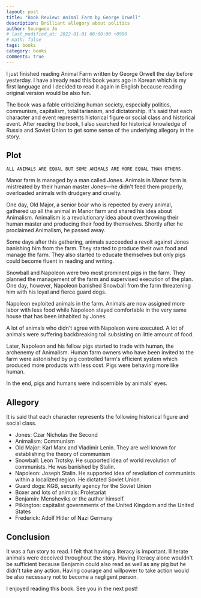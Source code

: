 ```yaml
---
layout: post
title: "Book Review: Animal Farm by George Orwell"
description: Brilliant allegory about politics
author: Seungwoo Jo
# last_modified_at: 2022-01-01 00:00:00 +0900
# math: false
tags: books
category: books
comments: true
---
```


I just finished reading Animal Farm written by George Orwell the day before yesterday. I have already read this book years ago in Korean which is my first language and I decided to read it again in English because reading original version would be also fun.

The book was a fable criticizing human society, especially politics, communism, capitalism, totalitarianism, and dictatorship. It's said that each character and event represents historical figure or social class and historical event. After reading the book, I also searched for historical knowledge of Russia and Soviet Union to get some sense of the underlying allegory in the story.

## Plot

```
ALL ANIMALS ARE EQUAL BUT SOME ANIMALS ARE MORE EQUAL THAN OTHERS.
```

Manor farm is managed by a man called Jones. Animals in Manor farm is mistreated by their human master Jones—he didn't feed them properly, overloaded animals with drudgery and cruelty.

One day, Old Major, a senior boar who is repected by every animal, gathered up all the animal in Manor farm and shared his idea about Animalism. Animalism is a revolutionary idea about overthrowing their human master and producing their food by themselves. Shortly after he proclaimed Animalism, he passed away.

Some days after this gathering, animals succeeded a revolt against Jones banishing him from the farm. They started to produce their own food and manage the farm. They also started to educate themselves but only pigs could become fluent in reading and writing.

Snowball and Napoleon were two most prominent pigs in the farm. They planned the management of the farm and supervised execution of the plan. One day, however, Napoleon banished Snowball from the farm threatening him with his loyal and fierce guard dogs.

Napoleon exploited animals in the farm. Animals are now assigned more labor with less food while Napoleon stayed comfortable in the very same house that has been inhabited by Jones.

A lot of animals who didn't agree with Napoleon were executed. A lot of animals were suffering backbreaking toil subsisting on little amount of food.

Later, Napoleon and his fellow pigs started to trade with human, the archenemy of Animalism. Human farm owners who have been invited to the farm were astonished by pig controlled farm's efficient system which produced more products with less cost. Pigs were behaving more like human.

In the end, pigs and humans were indiscernible by animals' eyes.

## Allegory

It is said that each character represents the following historical figure and social class.

- Jones: Czar Nicholas the Second
- Animalism: Communism
- Old Major: Karl Marx and Vladimir Lenin. They are well known for establishing the theory of communism
- Snowball: Leon Trotsky. He supported idea of world revolution of communists. He was banished by Stalin.
- Napoleon: Joseph Stalin. He supported idea of revolution of communists within a localized region. He dictated Soviet Union.
- Guard dogs: KGB, security agency for the Soviet Union
- Boxer and lots of animals: Proletariat
- Benjamin: Mensheviks or the author himself.
- Pilkington: capitalist governments of the United Kingdom and the United States
- Frederick: Adolf Hitler of Nazi Germany

## Conclusion

It was a fun story to read. I felt that having a literacy is important. Illiterate animals were deceived throughout the story. Having literacy alone wouldn't be sufficient because Benjamin could also read as well as any pig but he didn't take any action. Having courage and willpower to take action would be also necessary not to become a negligent person.

I enjoyed reading this book. See you in the next post!
